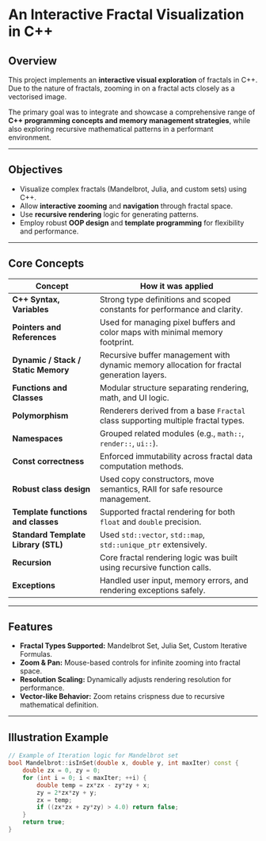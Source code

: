 # An Interactive Fractal Visualization in C++

## Overview
This project implements an **interactive visual exploration** of fractals in C++. Due to the nature of fractals, zooming in on a fractal acts closely as a vectorised image.

The primary goal was to integrate and showcase a comprehensive range of **C++ programming concepts and memory management strategies**, while also exploring recursive mathematical patterns in a performant environment.

---

## Objectives
- Visualize complex fractals (Mandelbrot, Julia, and custom sets) using C++.
- Allow **interactive zooming** and **navigation** through fractal space.
- Use **recursive rendering** logic for generating patterns.
- Employ robust **OOP design** and **template programming** for flexibility and performance.

---

## Core Concepts

| Concept                            | How it was applied |
|-----------------------------------|--------------------|
| **C++ Syntax, Variables**         | Strong type definitions and scoped constants for performance and clarity. |
| **Pointers and References**       | Used for managing pixel buffers and color maps with minimal memory footprint. |
| **Dynamic / Stack / Static Memory** | Recursive buffer management with dynamic memory allocation for fractal generation layers. |
| **Functions and Classes**         | Modular structure separating rendering, math, and UI logic. |
| **Polymorphism**                  | Renderers derived from a base `Fractal` class supporting multiple fractal types. |
| **Namespaces**                    | Grouped related modules (e.g., `math::`, `render::`, `ui::`). |
| **Const correctness**             | Enforced immutability across fractal data computation methods. |
| **Robust class design**           | Used copy constructors, move semantics, RAII for safe resource management. |
| **Template functions and classes**| Supported fractal rendering for both `float` and `double` precision. |
| **Standard Template Library (STL)**| Used `std::vector`, `std::map`, `std::unique_ptr` extensively. |
| **Recursion**                     | Core fractal rendering logic was built using recursive function calls. |
| **Exceptions**                    | Handled user input, memory errors, and rendering exceptions safely. |

---

## Features

- **Fractal Types Supported:** Mandelbrot Set, Julia Set, Custom Iterative Formulas.
- **Zoom & Pan:** Mouse-based controls for infinite zooming into fractal space.
- **Resolution Scaling:** Dynamically adjusts rendering resolution for performance.
- **Vector-like Behavior:** Zoom retains crispness due to recursive mathematical definition.

---

## Illustration Example



```cpp
// Example of Iteration logic for Mandelbrot set
bool Mandelbrot::isInSet(double x, double y, int maxIter) const {
    double zx = 0, zy = 0;
    for (int i = 0; i < maxIter; ++i) {
        double temp = zx*zx - zy*zy + x;
        zy = 2*zx*zy + y;
        zx = temp;
        if ((zx*zx + zy*zy) > 4.0) return false;
    }
    return true;
}
